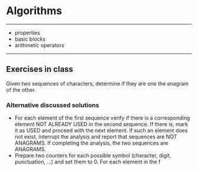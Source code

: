# Algorithms

---
+ properties
+ basic blocks
+ arithmetic operators
---

## Exercises in class
Given two sequences of characters, determine if they are one the anagram of the other.

### Alternative discussed solutions
+ For each element of the first sequence verify if there is a corresponding element NOT ALREADY USED in the second sequence. If there is, mark it as USED and proceed with the next element. If such an element does not exist, interrupt the analysis and report that sequences are NOT ANAGRAMS. If completing the analysis, the two sequences are ANAGRAMS.
+ Prepare two counters for each possible symbol (character, digit, punctuation, ...) and set them to 0. For each element in the f